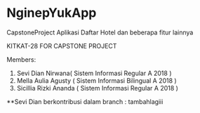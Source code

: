 # NginepYukApp
CapstoneProject
Aplikasi Daftar Hotel dan beberapa fitur lainnya

KITKAT-28 FOR CAPSTONE PROJECT

Members:
1. Sevi Dian Nirwana( Sistem Informasi Regular A 2018 )
2. Mella Aulia Agusty ( Sistem Informasi Bilingual A 2018 )
3. Sicillia Rizki Ananda ( Sistem Informasi Regular A 2018 )


**Sevi Dian berkontribusi dalam branch : tambahlagiii
